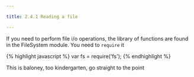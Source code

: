 ```yaml
---

title: 2.4.1 Reading a file

---
```



If you need to perform file i/o operations, the library of functions are found in the FileSystem module. You need to `require` it 

{% highlight javascript %}
var fs = require('fs');
{% endhighlight %} 

This is baloney, too kindergarten, go straight to the point

